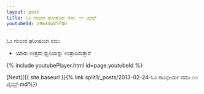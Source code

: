 ```yaml
---
layout: post
title: ಓಂ ಗಂಭೀರ ಘೋಷಯಾ ನಮಃ ೧೧ ಟೈಮ್ಸ್
youtubeId: z9mXVwV5fQU
---
```

 
 
 ಓಂ ಗಂಭೀರ ಘೋಷಯಾ ನಮಃ  
 
 -  ಯಾರು ಉತ್ತಮ ಧ್ವನಿಯನ್ನು ಉತ್ಪಾದಿಸುತ್ತಾರೆ 
 
  
 
  
 
 
 
 
 
 


{% include youtubePlayer.html id=page.youtubeId %}
 
[Next]({{ site.baseurl }}{% link  split1/_posts/2013-02-24-ಓಂ ಗಾಂಭೀರ್ಯ ನಮಃ ೧೧ ಟೈಮ್ಸ್.md%})
 
